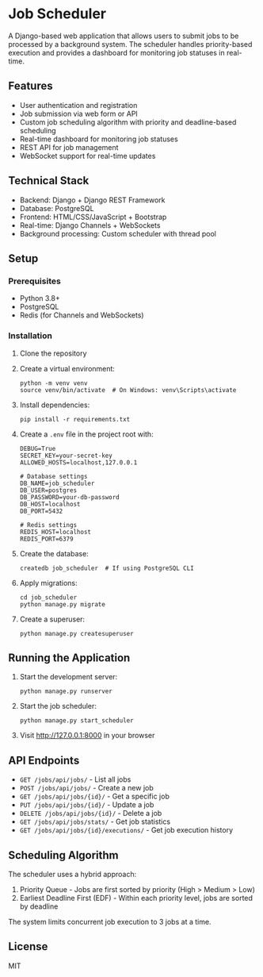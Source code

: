 # Job Scheduler

A Django-based web application that allows users to submit jobs to be processed by a background system. The scheduler handles priority-based execution and provides a dashboard for monitoring job statuses in real-time.

## Features

- User authentication and registration
- Job submission via web form or API
- Custom job scheduling algorithm with priority and deadline-based scheduling
- Real-time dashboard for monitoring job statuses
- REST API for job management
- WebSocket support for real-time updates

## Technical Stack

- Backend: Django + Django REST Framework
- Database: PostgreSQL
- Frontend: HTML/CSS/JavaScript + Bootstrap
- Real-time: Django Channels + WebSockets
- Background processing: Custom scheduler with thread pool

## Setup

### Prerequisites

- Python 3.8+
- PostgreSQL
- Redis (for Channels and WebSockets)

### Installation

1. Clone the repository
2. Create a virtual environment:
   ```
   python -m venv venv
   source venv/bin/activate  # On Windows: venv\Scripts\activate
   ```
3. Install dependencies:
   ```
   pip install -r requirements.txt
   ```
4. Create a `.env` file in the project root with:

   ```
   DEBUG=True
   SECRET_KEY=your-secret-key
   ALLOWED_HOSTS=localhost,127.0.0.1

   # Database settings
   DB_NAME=job_scheduler
   DB_USER=postgres
   DB_PASSWORD=your-db-password
   DB_HOST=localhost
   DB_PORT=5432

   # Redis settings
   REDIS_HOST=localhost
   REDIS_PORT=6379
   ```

5. Create the database:
   ```
   createdb job_scheduler  # If using PostgreSQL CLI
   ```
6. Apply migrations:
   ```
   cd job_scheduler
   python manage.py migrate
   ```
7. Create a superuser:
   ```
   python manage.py createsuperuser
   ```

## Running the Application

1. Start the development server:
   ```
   python manage.py runserver
   ```
2. Start the job scheduler:
   ```
   python manage.py start_scheduler
   ```
3. Visit http://127.0.0.1:8000 in your browser

## API Endpoints

- `GET /jobs/api/jobs/` - List all jobs
- `POST /jobs/api/jobs/` - Create a new job
- `GET /jobs/api/jobs/{id}/` - Get a specific job
- `PUT /jobs/api/jobs/{id}/` - Update a job
- `DELETE /jobs/api/jobs/{id}/` - Delete a job
- `GET /jobs/api/jobs/stats/` - Get job statistics
- `GET /jobs/api/jobs/{id}/executions/` - Get job execution history

## Scheduling Algorithm

The scheduler uses a hybrid approach:

1. Priority Queue - Jobs are first sorted by priority (High > Medium > Low)
2. Earliest Deadline First (EDF) - Within each priority level, jobs are sorted by deadline

The system limits concurrent job execution to 3 jobs at a time.

## License

MIT
